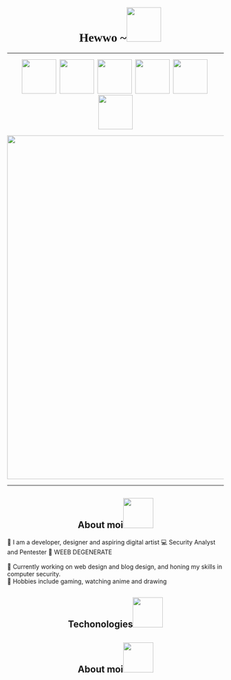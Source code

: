 
<div align = "center">
  <h1><h1 style="text-align:center; font-family:Seventies"> &nbsp;&nbsp; Hewwo ~<img src="https://media.giphy.com/media/mGcNjsfWAjY5AEZNw6/giphy.gif" width="80"></h1></h1>
  
 </div>
<hr>
<p align="center"> 
  <a href="https://www.behance.net/daniellegomesz"><img height="80" src="https://user-images.githubusercontent.com/33988886/90333149-f38d1800-dfe0-11ea-8f19-88d769907017.png"></a>&nbsp;
  <a href="https://www.instagram.com/danny._.tee/"><img height="80" src="https://user-images.githubusercontent.com/33988886/90333004-90e74c80-dfdf-11ea-8ea1-a445dfa521d3.png"></a>&nbsp;
<a href="https://www.reddit.com/user/pixiidust99"><img height="80" src="https://user-images.githubusercontent.com/33988886/90336122-4eca0500-dff7-11ea-8084-da828fe9a6a4.png"></a>&nbsp;
  <a href="https://dribbble.com/PixiiDust"><img height="80" src="https://user-images.githubusercontent.com/33988886/90333218-a9586680-dfe1-11ea-8768-af617f018993.png"></a>&nbsp;
  <a href="https://twitter.com/ilaucandy"><img height="80" src="https://user-images.githubusercontent.com/33988886/90333070-3dc1c980-dfe0-11ea-848e-6a5a0f78b14f.png"></a>&nbsp;
  <a href="https://www.linkedin.com/in/danielle-gomesz-b4a6b1153/"><img height="80" src="https://user-images.githubusercontent.com/33988886/90332970-2d5d1f00-dfdf-11ea-9a7c-bbd926906cc3.png"></a>
</p>
<div align = "center">
<img src="https://user-images.githubusercontent.com/33988886/90336762-92267280-dffb-11ea-9501-18fb223a6131.gif" width="800"></div>
 <hr>
<div align = "center">
  <h2> About moi<img src="https://user-images.githubusercontent.com/33988886/90336705-26440a00-dffb-11ea-956d-4352ad34415e.gif" width="70"></h2>
  </div>

  <p>
    💌 I am a developer, designer and aspiring digital artist
    💻 Security Analyst and Pentester
    🎀 WEEB DEGENERATE<br><br>
    💟 Currently working on web design and blog design, and honing my skills in computer security.<br> 🧭 Hobbies include gaming, watching anime and drawing
  
  </p>
  <div align = "center">
  <h2> Techonologies<img src="https://user-images.githubusercontent.com/33988886/90336705-26440a00-dffb-11ea-956d-4352ad34415e.gif" width="70"></h2>
  </div>
 
  <div align = "center">
  <h2> About moi<img src="https://user-images.githubusercontent.com/33988886/90336705-26440a00-dffb-11ea-956d-4352ad34415e.gif" width="70"></h2>
  </div>

